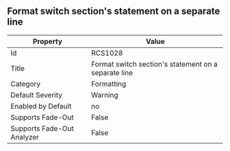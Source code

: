## Format switch section's statement on a separate line

Property | Value
--- | --- 
Id | RCS1028
Title | Format switch section's statement on a separate line
Category | Formatting
Default Severity | Warning
Enabled by Default | no
Supports Fade-Out | False
Supports Fade-Out Analyzer | False
